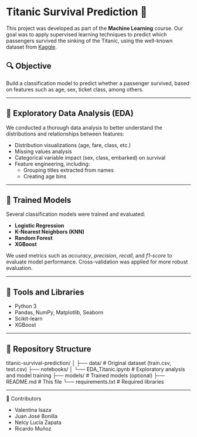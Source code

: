 # Titanic Survival Prediction 🚢

This project was developed as part of the **Machine Learning** course. Our goal was to apply supervised learning techniques to predict which passengers survived the sinking of the Titanic, using the well-known dataset from [Kaggle](https://www.kaggle.com/competitions/titanic).

## 🔍 Objective

Build a classification model to predict whether a passenger survived, based on features such as age, sex, ticket class, among others.

---

## 🧪 Exploratory Data Analysis (EDA)

We conducted a thorough data analysis to better understand the distributions and relationships between features:

- Distribution visualizations (age, fare, class, etc.)
- Missing values analysis
- Categorical variable impact (sex, class, embarked) on survival
- Feature engineering, including:
  - Grouping titles extracted from names
  - Creating age bins

---

## 🤖 Trained Models

Several classification models were trained and evaluated:

- **Logistic Regression**
- **K-Nearest Neighbors (KNN)**
- **Random Forest**
- **XGBoost**

We used metrics such as *accuracy*, *precision*, *recall*, and *f1-score* to evaluate model performance. Cross-validation was applied for more robust evaluation.

---

## 🧰 Tools and Libraries

- Python 3
- Pandas, NumPy, Matplotlib, Seaborn
- Scikit-learn
- XGBoost

---

## 📁 Repository Structure

titanic-survival-prediction/
│
├── data/ # Original dataset (train.csv, test.csv)
├── notebooks/
│ └── EDA_Titanic.ipynb # Exploratory analysis and model training
├── models/ # Trained models (optional)
├── README.md # This file
└── requirements.txt # Required libraries

---
📌 Contributors
- Valentina Isaza
- Juan José Bonilla
- Nelcy Lucía Zapata
- Ricardo Muñoz




